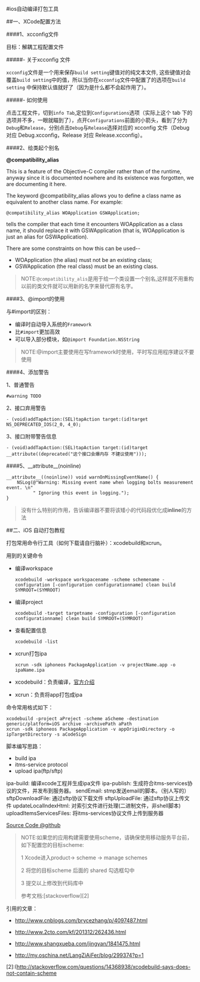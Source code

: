 #ios自动编译打包工具

##一、XCode配置方法

####1、xcconfig文件

目标：解耦工程配置文件

#####- 关于xcconfig 文件

`xcconfig`文件是一个用来保存`build setting`键值对的纯文本文件, 这些键值对会覆盖`build setting`中的值，所以当你在`xcconfig`文件中配置了的选项在`build setting` 中保持默认值就好了（因为是什么都不会起作用了）。

#####- 如何使用

点击工程文件，切到`info Tab`,定位到`Configurations`选项（实际上这个 tab 下的选项并不多，一眼就瞄到了），点开`Configurations`前面的小箭头，看到了分为`Debug`和`Release`，分别点击`Debug`与`Release`选择对应的 xcconfig 文件（Debug 对应 Debug.xcconfig，Release 对应 Release.xcconfig）。

####2、给类起个别名

**@compatibility_alias**

This is a feature of the Objective-C compiler rather than of the runtime, anyway since it is documented nowhere and its existence was forgotten, we are documenting it here.

The keyword @compatibility_alias allows you to define a class name as equivalent to another class name. For example:

```
@compatibility_alias WOApplication GSWApplication;
```

tells the compiler that each time it encounters WOApplication as a class name, it should replace it with GSWApplication (that is, WOApplication is just an alias for GSWApplication).

There are some constraints on how this can be used--

- WOApplication (the alias) must not be an existing class;
- GSWApplication (the real class) must be an existing class.

>NOTE:`@compatibility_alis`是用于给一个类设置一个别名,这样就不用重构以前的类文件就可以用新的名字来替代原有名字。

####3、@import的使用

与#import的区别：

- 编译时自动导入系统的`Framework`
- 比`#import`更加高效
- 可以导入部分模块，如`@import Foundation.NSString`

>NOTE:@import主要使用在写framework时使用，平时写应用程序建议不要使用

####4、添加警告

1、普通警告

```
#warning TODO
```

2、接口弃用警告

```
- (void)addTapAction:(SEL)tapAction target:(id)target NS_DEPRECATED_IOS(2_0, 4_0);
```

3、接口附带警告信息

```
- (void)addTapAction:(SEL)tapAction target:(id)target __attribute((deprecated("这个接口会爆内存 不建议使用")));
```

####5、\_\_attribute\_\_(noinline)

```
__attribute__((noinline)) void warnOnMissingEventName() {
    NSLog(@"Warning: Missing event name when logging bolts measurement event. \n"
          " Ignoring this event in logging.");
}
```

>没有什么特别的作用，告诉编译器不要将该矮小的代码段优化成**inline**的方法

##二、iOS 自动打包教程

打包常用命令行工具（如何下载请自行脑补）：xcodebuild和xcrun。

用到的关键命令

- 编译workspace

	`xcodebuild -workspace workspacename -scheme schemename -configuration [-configuration configurationname] clean build SYMROOT=(SYMROOT)`

- 编译project

	`xcodebuild -target targetname -configuration [-configuration configurationname] clean build SYMROOT=(SYMROOT)`

- 查看配置信息

	`xcodebuild -list`

- xcrun打包ipa

	`xcrun -sdk iphoneos PackageApplication -v projectName.app -o ipaName.ipa`

- xcodebuild：负责编译，[官方介绍][1]
- xcrun：负责将app打包成ipa

命令常用格式如下：

```
xcodebuild -project aPreject -scheme aScheme -destination generic/platform=iOS archive -archivePath aPath
xcrun -sdk iphoneos PackageApplication -v appOriginDirectory -o ipTargetDirectory -s aCodeSign
```

脚本编写思路：

- build ipa
- itms-service protocol
- upload ipa(ftp/sftp)

ipa-build:  编译xcode工程并生成ipa文件
ipa-publish: 生成符合itms-services协议的文件，并发布到服务器。
sendEmail:  stmp发送email的脚本。（别人写的）
sftpDownloadFile: 通过sftp协议下载文件
sftpUploadFile: 通过sftp协议上传文件
updateLocalIndexHtml:   对索引文件进行处理(二进制文件，非shell脚本)
uploadItemsServicesFiles:   将itms-services协议文件上传到服务器

[Source Code @github](https://github.com/lexrus/ios-makefile)

>NOTE:如果您的应用构建需要使用scheme，请确保使用移动服务平台前，如下配置您的目标scheme:
>
>1 Xcode进入product-> scheme -> manage schemes
>
>2 将您的目标scheme 后面的 shared 勾选框勾中
>
>3 提交以上修改到代码库中
>
>参考文档:[stackoverflow][2]

引用的文章：

- http://www.cnblogs.com/brycezhang/p/4097487.html

- http://www.2cto.com/kf/201312/262436.html
- http://www.shangxueba.com/jingyan/1841475.html

- http://my.oschina.net/LangZiAiFer/blog/299374?p=1


<!--引用链接-->
[1]:https://developer.apple.com/library/mac/documentation/Darwin/Reference/ManPages/man1/xcodebuild.1.html

[2]:(http://stackoverflow.com/questions/14368938/xcodebuild-says-does-not-contain-scheme

